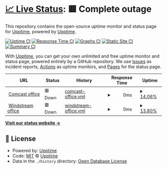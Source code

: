 # [📈 Live Status](https://upptime.github.io/upptime): <!--live status--> **🟥 Complete outage**

This repository contains the open-source uptime monitor and status page for [Upptime](https://upptime.js.org), powered by [Upptime](https://github.com/upptime/upptime).

[![Uptime CI](https://github.com/upptime/upptime/workflows/Uptime%20CI/badge.svg)](https://github.com/upptime/upptime/actions?query=workflow%3A%22Uptime+CI%22)
[![Response Time CI](https://github.com/upptime/upptime/workflows/Response%20Time%20CI/badge.svg)](https://github.com/upptime/upptime/actions?query=workflow%3A%22Response+Time+CI%22)
[![Graphs CI](https://github.com/upptime/upptime/workflows/Graphs%20CI/badge.svg)](https://github.com/upptime/upptime/actions?query=workflow%3A%22Graphs+CI%22)
[![Static Site CI](https://github.com/upptime/upptime/workflows/Static%20Site%20CI/badge.svg)](https://github.com/upptime/upptime/actions?query=workflow%3A%22Static+Site+CI%22)
[![Summary CI](https://github.com/upptime/upptime/workflows/Summary%20CI/badge.svg)](https://github.com/upptime/upptime/actions?query=workflow%3A%22Summary+CI%22)

With [Upptime](https://upptime.js.org), you can get your own unlimited and free uptime monitor and status page, powered entirely by a GitHub repository. We use [Issues](https://github.com/upptime/upptime/issues) as incident reports, [Actions](https://github.com/upptime/upptime/actions) as uptime monitors, and [Pages](https://upptime.github.io/upptime) for the status page.

<!--start: status pages-->
<!-- This summary is generated by Upptime (https://github.com/upptime/upptime) -->
<!-- Do not edit this manually, your changes will be overwritten -->
<!-- prettier-ignore -->
| URL | Status | History | Response Time | Uptime |
| --- | ------ | ------- | ------------- | ------ |
| <img alt="" src="https://favicons.githubusercontent.com/50.211.130.193" height="13"> [Comcast office](https://50.211.130.193:46000) | 🟥 Down | [comcast-office.yml](https://github.com/mukn/upptime/commits/HEAD/history/comcast-office.yml) | <details><summary><img alt="Response time graph" src="./graphs/comcast-office/response-time-week.png" height="20"> 0ms</summary><br><a href="https://upptime.github.io/upptime/history/comcast-office"><img alt="Response time 0" src="https://img.shields.io/endpoint?url=https%3A%2F%2Fraw.githubusercontent.com%2Fmukn%2Fupptime%2FHEAD%2Fapi%2Fcomcast-office%2Fresponse-time.json"></a><br><a href="https://upptime.github.io/upptime/history/comcast-office"><img alt="24-hour response time 0" src="https://img.shields.io/endpoint?url=https%3A%2F%2Fraw.githubusercontent.com%2Fmukn%2Fupptime%2FHEAD%2Fapi%2Fcomcast-office%2Fresponse-time-day.json"></a><br><a href="https://upptime.github.io/upptime/history/comcast-office"><img alt="7-day response time 0" src="https://img.shields.io/endpoint?url=https%3A%2F%2Fraw.githubusercontent.com%2Fmukn%2Fupptime%2FHEAD%2Fapi%2Fcomcast-office%2Fresponse-time-week.json"></a><br><a href="https://upptime.github.io/upptime/history/comcast-office"><img alt="30-day response time 0" src="https://img.shields.io/endpoint?url=https%3A%2F%2Fraw.githubusercontent.com%2Fmukn%2Fupptime%2FHEAD%2Fapi%2Fcomcast-office%2Fresponse-time-month.json"></a><br><a href="https://upptime.github.io/upptime/history/comcast-office"><img alt="1-year response time 0" src="https://img.shields.io/endpoint?url=https%3A%2F%2Fraw.githubusercontent.com%2Fmukn%2Fupptime%2FHEAD%2Fapi%2Fcomcast-office%2Fresponse-time-year.json"></a></details> | <details><summary><a href="https://upptime.github.io/upptime/history/comcast-office">14.06%</a></summary><a href="https://upptime.github.io/upptime/history/comcast-office"><img alt="All-time uptime 14.06%" src="https://img.shields.io/endpoint?url=https%3A%2F%2Fraw.githubusercontent.com%2Fmukn%2Fupptime%2FHEAD%2Fapi%2Fcomcast-office%2Fuptime.json"></a><br><a href="https://upptime.github.io/upptime/history/comcast-office"><img alt="24-hour uptime 14.06%" src="https://img.shields.io/endpoint?url=https%3A%2F%2Fraw.githubusercontent.com%2Fmukn%2Fupptime%2FHEAD%2Fapi%2Fcomcast-office%2Fuptime-day.json"></a><br><a href="https://upptime.github.io/upptime/history/comcast-office"><img alt="7-day uptime 14.06%" src="https://img.shields.io/endpoint?url=https%3A%2F%2Fraw.githubusercontent.com%2Fmukn%2Fupptime%2FHEAD%2Fapi%2Fcomcast-office%2Fuptime-week.json"></a><br><a href="https://upptime.github.io/upptime/history/comcast-office"><img alt="30-day uptime 14.06%" src="https://img.shields.io/endpoint?url=https%3A%2F%2Fraw.githubusercontent.com%2Fmukn%2Fupptime%2FHEAD%2Fapi%2Fcomcast-office%2Fuptime-month.json"></a><br><a href="https://upptime.github.io/upptime/history/comcast-office"><img alt="1-year uptime 14.06%" src="https://img.shields.io/endpoint?url=https%3A%2F%2Fraw.githubusercontent.com%2Fmukn%2Fupptime%2FHEAD%2Fapi%2Fcomcast-office%2Fuptime-year.json"></a></details>
| <img alt="" src="https://favicons.githubusercontent.com/71.16.153.90" height="13"> [Windstream office](https://71.16.153.90:46000) | 🟥 Down | [windstream-office.yml](https://github.com/mukn/upptime/commits/HEAD/history/windstream-office.yml) | <details><summary><img alt="Response time graph" src="./graphs/windstream-office/response-time-week.png" height="20"> 0ms</summary><br><a href="https://upptime.github.io/upptime/history/windstream-office"><img alt="Response time 0" src="https://img.shields.io/endpoint?url=https%3A%2F%2Fraw.githubusercontent.com%2Fmukn%2Fupptime%2FHEAD%2Fapi%2Fwindstream-office%2Fresponse-time.json"></a><br><a href="https://upptime.github.io/upptime/history/windstream-office"><img alt="24-hour response time 0" src="https://img.shields.io/endpoint?url=https%3A%2F%2Fraw.githubusercontent.com%2Fmukn%2Fupptime%2FHEAD%2Fapi%2Fwindstream-office%2Fresponse-time-day.json"></a><br><a href="https://upptime.github.io/upptime/history/windstream-office"><img alt="7-day response time 0" src="https://img.shields.io/endpoint?url=https%3A%2F%2Fraw.githubusercontent.com%2Fmukn%2Fupptime%2FHEAD%2Fapi%2Fwindstream-office%2Fresponse-time-week.json"></a><br><a href="https://upptime.github.io/upptime/history/windstream-office"><img alt="30-day response time 0" src="https://img.shields.io/endpoint?url=https%3A%2F%2Fraw.githubusercontent.com%2Fmukn%2Fupptime%2FHEAD%2Fapi%2Fwindstream-office%2Fresponse-time-month.json"></a><br><a href="https://upptime.github.io/upptime/history/windstream-office"><img alt="1-year response time 0" src="https://img.shields.io/endpoint?url=https%3A%2F%2Fraw.githubusercontent.com%2Fmukn%2Fupptime%2FHEAD%2Fapi%2Fwindstream-office%2Fresponse-time-year.json"></a></details> | <details><summary><a href="https://upptime.github.io/upptime/history/windstream-office">13.80%</a></summary><a href="https://upptime.github.io/upptime/history/windstream-office"><img alt="All-time uptime 13.80%" src="https://img.shields.io/endpoint?url=https%3A%2F%2Fraw.githubusercontent.com%2Fmukn%2Fupptime%2FHEAD%2Fapi%2Fwindstream-office%2Fuptime.json"></a><br><a href="https://upptime.github.io/upptime/history/windstream-office"><img alt="24-hour uptime 13.80%" src="https://img.shields.io/endpoint?url=https%3A%2F%2Fraw.githubusercontent.com%2Fmukn%2Fupptime%2FHEAD%2Fapi%2Fwindstream-office%2Fuptime-day.json"></a><br><a href="https://upptime.github.io/upptime/history/windstream-office"><img alt="7-day uptime 13.80%" src="https://img.shields.io/endpoint?url=https%3A%2F%2Fraw.githubusercontent.com%2Fmukn%2Fupptime%2FHEAD%2Fapi%2Fwindstream-office%2Fuptime-week.json"></a><br><a href="https://upptime.github.io/upptime/history/windstream-office"><img alt="30-day uptime 13.80%" src="https://img.shields.io/endpoint?url=https%3A%2F%2Fraw.githubusercontent.com%2Fmukn%2Fupptime%2FHEAD%2Fapi%2Fwindstream-office%2Fuptime-month.json"></a><br><a href="https://upptime.github.io/upptime/history/windstream-office"><img alt="1-year uptime 13.80%" src="https://img.shields.io/endpoint?url=https%3A%2F%2Fraw.githubusercontent.com%2Fmukn%2Fupptime%2FHEAD%2Fapi%2Fwindstream-office%2Fuptime-year.json"></a></details>

<!--end: status pages-->

[**Visit our status website →**](https://upptime.github.io/upptime)

## 📄 License

- Powered by: [Upptime](https://github.com/upptime/upptime)
- Code: [MIT](./LICENSE) © [Upptime](https://upptime.js.org)
- Data in the `./history` directory: [Open Database License](https://opendatacommons.org/licenses/odbl/1-0/)
